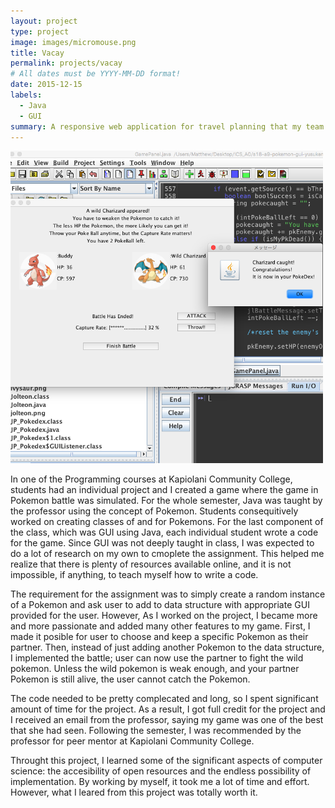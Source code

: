 ```yaml
---
layout: project
type: project
image: images/micromouse.png
title: Vacay
permalink: projects/vacay
# All dates must be YYYY-MM-DD format!
date: 2015-12-15
labels:
  - Java
  - GUI
summary: A responsive web application for travel planning that my team developed in ICS 415.
---
```


<img class="ui medium right floated rounded image" src="../images/battle.png" width="500">

In one of the Programming courses at Kapiolani Community College, students had an individual project and I created a game where the game in Pokemon battle was simulated. For the whole semester, Java was taught by the professor using the concept of Pokemon. Students consequitively worked on creating classes of and for Pokemons. For the last component of the class, which was GUI using Java, each individual student wrote a code for the game. Since GUI was not deeply taught in class, I was expected to do a lot of research on my own to cmoplete the assignment. This helped me realize that there is plenty of resources available online, and it is not impossible, if anything, to teach myself how to write a code.

The requirement for the assignment was to simply create a random instance of a Pokemon and ask user to add to data structure with appropriate GUI provided for the user. However, As I worked on the project, I became more and more passionate and added many other features to my game. First, I made it posible for user to choose and keep a specific Pokemon as their partner. Then, instead of just adding another Pokemon to the data structure, I implemented the battle; user can now use the partner to fight the wild pokemon. Unless the wild pokemon is weak enough, and your partner Pokemon is still alive, the user cannot catch the Pokemon.

The code needed to be pretty complecated and long, so I spent significant amount of time for the project. As a result, I got full credit for the project and I received an email from the professor, saying my game was one of the best that she had seen. Following the semester, I was recommended by the professor for peer mentor at Kapiolani Community College.

Throught this project, I learned some of the significant aspects of computer science: the accesibility of open resources and the endless possibility of implementation. By working by myself, it took me a lot of time and effort. However, what I leared from this project was totally worth it.
